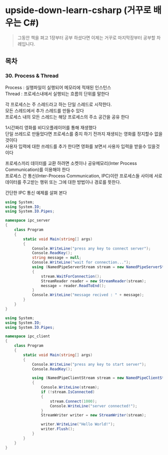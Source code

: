 # upside-down-learn-csharp (거꾸로 배우는 C#)

> 그동안 책을 펴고 1장부터 공부 하셨다면 이제는 거꾸로 마지막장부터 공부할 차례입니다.

## 목차

### 30. Process & Thread

Process : 실행파일이 실행되어 메모리에 적재된 인스턴스  
Thread : 프로세스내에서 실행되는 흐름의 단위를 말한다

각 프로세스는 주 스레드라고 하는 단일 스레드로 시작한다.  
모든 스레드에서 추가 스레드를 만들수 있다  
프로세스 내의 모든 스레드는 해당 프로세스의 주소 공간을 공유 한다

1시간짜리 영화를 비디오플레이어를 통해 재생했다  
단일 쓰레드로 만들었다면 프로세스를 중지 하기 전까지 재생되는 영화를 정지할수 없을것이다  
사용자 입력에 대한 쓰레드를 추가 한다면 영화를 보면서 사용자 입력을 받을수 있을것이다

프로세스끼리 데이터를 교환 하려면 소켓이나 공유메모리(Inter Process Communication)를 이용해야 한다  
프로세스 간 통신(Inter-Process Communication, IPC)이란 프로세스들 사이에 서로 데이터를 주고받는 행위 또는 그에 대한 방법이나 경로를 뜻한다.

간단한 IPC 통신 예제를 살펴 본다

```C#
using System;
using System.IO;
using System.IO.Pipes;

namespace ipc_server
{
    class Program
    {
        static void Main(string[] args)
        {
            Console.WriteLine("press any key to connect server");
            Console.ReadKey();
            string message = null;
            Console.WriteLine("wait for connection...");
            using (NamedPipeServerStream stream = new NamedPipeServerStream("testpipe", PipeDirection.In))
            {
                stream.WaitForConnection();
                StreamReader reader = new StreamReader(stream);
                message = reader.ReadToEnd();
            }
            Console.WriteLine("message recived : " + message);
        }
    }
}
```

```C#
using System;
using System.IO;
using System.IO.Pipes;

namespace ipc_client
{
    class Program
    {
        static void Main(string[] args)
        {
            Console.WriteLine("press any key to start server");
            Console.ReadKey();

            using (NamedPipeClientStream stream = new NamedPipeClientStream(".", "testpipe", PipeDirection.Out, PipeOptions.None))
            {
                Console.WriteLine(stream);
                if (!stream.IsConnected)
                {
                    stream.Connect(1000);
                    Console.WriteLine("server connected!");
                }
                StreamWriter writer = new StreamWriter(stream);

                writer.WriteLine("Hello World!");
                writer.Flush();
            }
        }
    }
}

```
